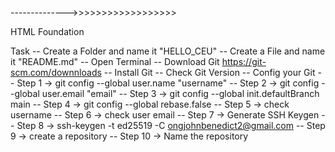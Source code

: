 -------------->>>>>>>>>>>>>>>>>>

HTML Foundation

Task
-- Create a Folder and name it "HELLO_CEU"
-- Create a File and name it "README.md"
-- Open Terminal
-- Download Git https://git-scm.com/downnloads
-- Install Git
-- Check Git Version
-- Config your Git
-- Step 1 -> git config --global user.name "username"
-- Step 2 -> git config --global user.email "email"
-- Step 3 -> git config --global init.defaultBranch main 
-- Step 4 -> git config --global rebase.false
-- Step 5 -> check username
-- Step 6 -> check user email
-- Step 7 ->  Generate SSH Keygen
-- Step 8 -> ssh-keygen -t ed25519 -C ongjohnbenedict2@gmail.com
-- Step 9 -> create a repository
-- Step 10 -> Name the repository